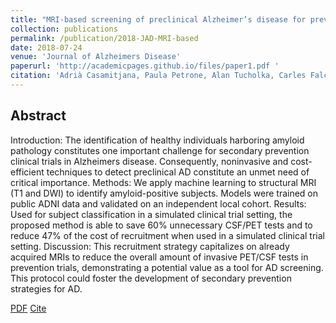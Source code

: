 ```yaml
---
title: "MRI-based screening of preclinical Alzheimer’s disease for prevention clinical trials"
collection: publications
permalink: /publication/2018-JAD-MRI-based
date: 2018-07-24
venue: 'Journal of Alzheimers Disease'
paperurl: 'http://academicpages.github.io/files/paper1.pdf '
citation: 'Adrià Casamitjana, Paula Petrone, Alan Tucholka, Carles Falcón, Stavros Skouras, José Luis Molinuevo, Verónica Vilapalana, Juan Domingo Gispert and for the Alzheimers Disease Neuroimaging Initiative'
---
```


## Abstract
Introduction: The identification of healthy individuals harboring amyloid pathology constitutes one important challenge for secondary prevention clinical trials in Alzheimers disease. Consequently, noninvasive and cost-efficient techniques to detect preclinical AD constitute an unmet need of critical importance. 
Methods: We apply machine learning to structural MRI (T1 and DWI) to identify amyloid-positive subjects. Models were trained on public ADNI data and validated on an independent local cohort. 
Results: Used for subject classification in a simulated clinical trial setting, the proposed method is able to save 60% unnecessary CSF/PET tests and to reduce 47% of the cost of recruitment when used in a simulated clinical trial setting.
Discussion: This recruitment strategy capitalizes on already acquired MRIs to reduce the overall amount of invasive PET/CSF tests in prevention trials, demonstrating a potential value as a tool for AD screening. This protocol could foster the development of secondary prevention strategies for AD.

[PDF](https://drive.google.com/file/d/17Lw5qypwMO1qGd1LTMo7MB1S9sVm5q9C/view?usp=sharing) [Cite](https://scholar.googleusercontent.com/scholar.bib?q=info:7wIhc59asBoJ:scholar.google.com/&output=citation&scisdr=CgXQVhIyEO27_Jzb31A:AAGBfm0AAAAAXUfex1BJ5hPHoPKM9Ba8CKsgX3BcYz8E&scisig=AAGBfm0AAAAAXUfex3diXl2u3Kl5aBKWBgLmSfH7QIjB&scisf=4&ct=citation&cd=-1&hl=ca&scfhb=1)
